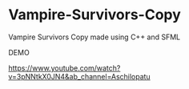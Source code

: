# Vampire-Survivors-Copy
Vampire Survivors Copy made using C++ and SFML

DEMO

https://www.youtube.com/watch?v=3pNNtkX0JN4&ab_channel=Aschilopatu

